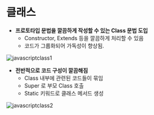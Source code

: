 # 클래스

- __프로토타입 문법을 깔끔하게 작성할 수 있는 Class 문법 도입__
  - Constructor, Extends 등을 깔끔하게 처리할 수 있음
  - 코드가 그룹화되어 가독성이 향상됨.

![javascriptclass1](https://user-images.githubusercontent.com/47518272/155984014-21cf2641-c165-427e-8873-18b60a7ffe5c.png)

- __전반적으로 코드 구성이 깔끔해짐__
  - Class 내부에 관련된 코드들이 묶임
  - Super 로 부모 Class 호출
  - Static 키워드로 클래스 메서드 생성

![javascriptclass2](https://user-images.githubusercontent.com/47518272/155984193-aea76daa-22dc-4248-99c2-e80d5c44da7d.png)


